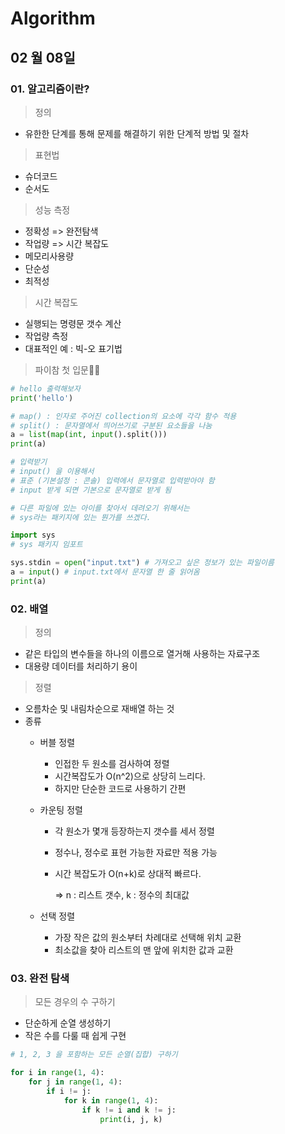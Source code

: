 # Algorithm 

## 02 월 08일

### 01. 알고리즘이란?

> 정의

- 유한한 단계를 통해 문제를 해결하기 위한 단계적 방법 및 절차



> 표현법

- 슈더코드
- 순서도



> 성능 측정

- 정확성 => 완전탐색
- 작업량 => 시간 복잡도
- 메모리사용량
- 단순성
- 최적성



> 시간 복잡도

- 실행되는 명령문 갯수 계산
- 작업량 측정
- 대표적인 예 : 빅-오 표기법



> 파이참 첫 입문🙌🏻

```python
# hello 출력해보자
print('hello')
```

```python
# map() : 인자로 주어진 collection의 요소에 각각 함수 적용
# split() : 문자열에서 띄어쓰기로 구분된 요소들을 나눔
a = list(map(int, input().split()))
print(a)
```

```python
# 입력받기
# input() 을 이용해서
# 표준 (기본설정 : 콘솔) 입력에서 문자열로 입력받아야 함
# input 받게 되면 기본으로 문자열로 받게 됨

# 다른 파일에 있는 아이를 찾아서 데려오기 위해서는
# sys라는 패키지에 있는 뭔가를 쓰겠다.

import sys
# sys 패키지 임포트

sys.stdin = open("input.txt") # 가져오고 싶은 정보가 있는 파일이름
a = input() # input.txt에서 문자열 한 줄 읽어옴
print(a)
```



### 02. 배열

> 정의

- 같은 타입의 변수들을 하나의 이름으로 열거해 사용하는 자료구조
- 대용량 데이터를 처리하기 용이



> 정렬

- 오름차순 및 내림차순으로 재배열 하는 것
- 종류
  - 버블 정렬
  
    - 인접한 두 원소를 검사하여 정렬
    - 시간복잡도가 O(n^2)으로 상당히 느리다.
    - 하지만 단순한 코드로 사용하기 간편
  
  - 카운팅 정렬
  
    - 각 원소가 몇개 등장하는지 갯수를 세서 정렬
  
    - 정수나, 정수로 표현 가능한 자료만 적용 가능
  
    - 시간 복잡도가 O(n+k)로 상대적 빠르다.
  
      => n : 리스트 갯수, k : 정수의 최대값
  
  - 선택 정렬
    - 가장 작은 값의 원소부터 차례대로 선택해 위치 교환
    - 최소값을 찾아 리스트의 맨 앞에 위치한 값과 교환



### 03. 완전 탐색

> 모든 경우의 수 구하기

- 단순하게 순열 생성하기
- 작은 수를 다룰 때 쉽게 구현

```python
# 1, 2, 3 을 포함하는 모든 순열(집합) 구하기

for i in range(1, 4):
    for j in range(1, 4):
        if i != j:
            for k in range(1, 4):
                if k != i and k != j:
                    print(i, j, k)
```